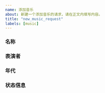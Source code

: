 ```yaml
---
name: 添加音乐
about: 新建一个添加音乐的请求，请在正文内填写内容。
title: "new_music_request"
labels: [music]
---
```


### 名称


### 表演者


### 年代


### 状态信息


